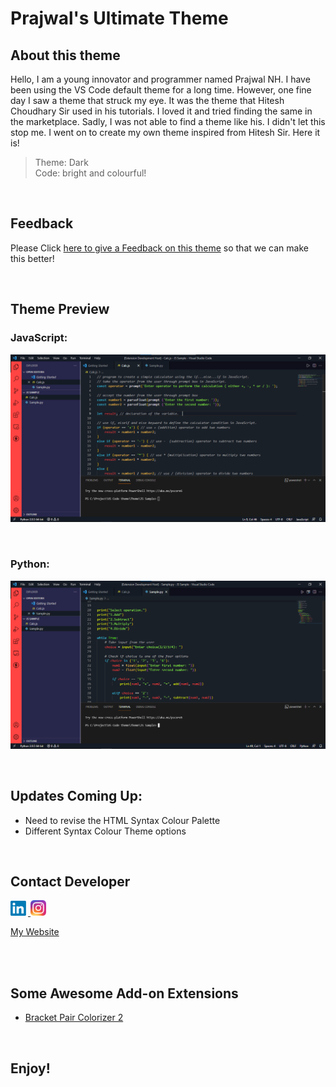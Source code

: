 # Prajwal's Ultimate Theme
## About this theme
Hello, I am a young innovator and programmer named Prajwal NH. I have been using the VS Code default theme for a long time. However, one fine day I saw a theme that struck my eye. It was the theme that Hitesh Choudhary Sir used in his tutorials. I loved it and tried finding the same in the marketplace. Sadly, I was not able to find a theme like his. I didn't let this stop me. I went on to create my own theme inspired from Hitesh Sir. Here it is!  

> Theme: Dark  
> Code: bright and colourful!  

<br>

## Feedback
Please Click [here to give a Feedback on this theme](https://forms.gle/DMXR34sknV3PAW7FA) so that we can make this better!

<br>

## Theme Preview

### JavaScript:
![PreviewJS](https://raw.githubusercontent.com/PrajwalNH/prajwal-s-ultimate-theme/master/preview/JS_Preview.png)  

<br>

### Python:
![PreviewPython](https://raw.githubusercontent.com/PrajwalNH/prajwal-s-ultimate-theme/master/preview/PythonPreview.png)

<br>

## Updates Coming Up:
* Need to revise the HTML Syntax Colour Palette
* Different Syntax Colour Theme options

<br>

## Contact Developer

<a href="https://www.linkedin.com/in/prajwal-nh-1aa910214/">
<img src="https://raw.githubusercontent.com/PrajwalNH/prajwal-s-ultimate-theme/master/images/LinkedIn.png" alt="drawing" width="28"/>
</a>

<a href="https://www.instagram.com/prajwalnh2006/">
<img src="https://raw.githubusercontent.com/PrajwalNH/prajwal-s-ultimate-theme/master/images/Instagram.png" alt="drawing" width="25"/>
</a>

<br>

[My Website](https://www.prajwal-iimb.com/)

<br><br>

## Some Awesome Add-on Extensions
* [Bracket Pair Colorizer 2](https://marketplace.visualstudio.com/items?itemName=CoenraadS.bracket-pair-colorizer-2)

<br>

## Enjoy!
